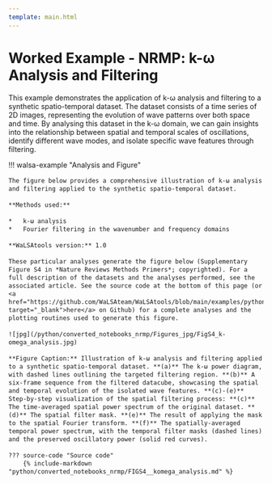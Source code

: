 ```yaml
---
template: main.html
---
```


# Worked Example - NRMP: k-ω Analysis and Filtering

This example demonstrates the application of k-ω analysis and filtering to a synthetic spatio-temporal dataset. The dataset consists of a time series of 2D images, representing the evolution of wave patterns over both space and time. By analysing this dataset in the k-ω domain, we can gain insights into the relationship between spatial and temporal scales of oscillations, identify different wave modes, and isolate specific wave features through filtering.

!!! walsa-example "Analysis and Figure"

    The figure below provides a comprehensive illustration of k-ω analysis and filtering applied to the synthetic spatio-temporal dataset.

    **Methods used:**

    *   k-ω analysis
    *   Fourier filtering in the wavenumber and frequency domains

    **WaLSAtools version:** 1.0

    These particular analyses generate the figure below (Supplementary Figure S4 in *Nature Reviews Methods Primers*; copyrighted). For a full description of the datasets and the analyses performed, see the associated article. See the source code at the bottom of this page (or <a href="https://github.com/WaLSAteam/WaLSAtools/blob/main/examples/python/Worked_examples__NRMP/FIGS4__komega_analysis.ipynb" target="_blank">here</a> on Github) for a complete analyses and the plotting routines used to generate this figure.

    ![jpg](/python/converted_notebooks_nrmp/Figures_jpg/FigS4_k-omega_analysis.jpg)

    **Figure Caption:** Illustration of k-ω analysis and filtering applied to a synthetic spatio-temporal dataset. **(a)** The k-ω power diagram, with dashed lines outlining the targeted filtering region. **(b)** A six-frame sequence from the filtered datacube, showcasing the spatial and temporal evolution of the isolated wave features. **(c)-(e)** Step-by-step visualization of the spatial filtering process: **(c)** The time-averaged spatial power spectrum of the original dataset. **(d)** The spatial filter mask. **(e)** The result of applying the mask to the spatial Fourier transform. **(f)** The spatially-averaged temporal power spectrum, with the temporal filter masks (dashed lines) and the preserved oscillatory power (solid red curves).

    ??? source-code "Source code"
        {% include-markdown "python/converted_notebooks_nrmp/FIGS4__komega_analysis.md" %}
